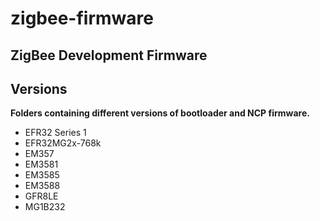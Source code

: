 # zigbee-firmware
## ZigBee Development Firmware

## Versions

__Folders containing different versions of bootloader and NCP firmware.__

* EFR32 Series 1   
* EFR32MG2x-768k  
* EM357
* EM3581
* EM3585
* EM3588
* GFR8LE
* MG1B232

